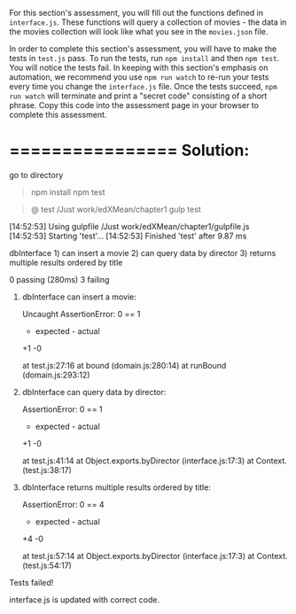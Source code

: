 For this section's assessment, you will fill out the functions defined in
`interface.js`. These functions will query a collection of movies - the
data in the movies collection will look like what you see in the `movies.json`
file.

In order to complete this section's assessment, you will have to make the tests
in `test.js` pass. To run the tests, run `npm install` and then `npm test`.
You will notice the tests fail. In keeping with this section's emphasis on
automation, we recommend you use `npm run watch` to re-run your tests every
time you change the `interface.js` file. Once the tests succeed, `npm run watch`
will terminate and print a "secret code" consisting of a short phrase.
Copy this code into the assessment page in your browser to complete this
assessment.

================
Solution:
================

go to directory
> npm install
> npm test

> @ test /Just work/edXMean/chapter1
> gulp test

[14:52:53] Using gulpfile /Just work/edXMean/chapter1/gulpfile.js
[14:52:53] Starting 'test'...
[14:52:53] Finished 'test' after 9.87 ms


  dbInterface
    1) can insert a movie
    2) can query data by director
    3) returns multiple results ordered by title


  0 passing (280ms)
  3 failing

  1) dbInterface can insert a movie:

      Uncaught AssertionError: 0 == 1
      + expected - actual

      +1
      -0
      
      at test.js:27:16
      at bound (domain.js:280:14)
      at runBound (domain.js:293:12)

  2) dbInterface can query data by director:

      AssertionError: 0 == 1
      + expected - actual

      +1
      -0
      
      at test.js:41:14
      at Object.exports.byDirector (interface.js:17:3)
      at Context.<anonymous> (test.js:38:17)

  3) dbInterface returns multiple results ordered by title:

      AssertionError: 0 == 4
      + expected - actual

      +4
      -0
      
      at test.js:57:14
      at Object.exports.byDirector (interface.js:17:3)
      at Context.<anonymous> (test.js:54:17)



Tests failed!

>
interface.js is updated with correct code.

